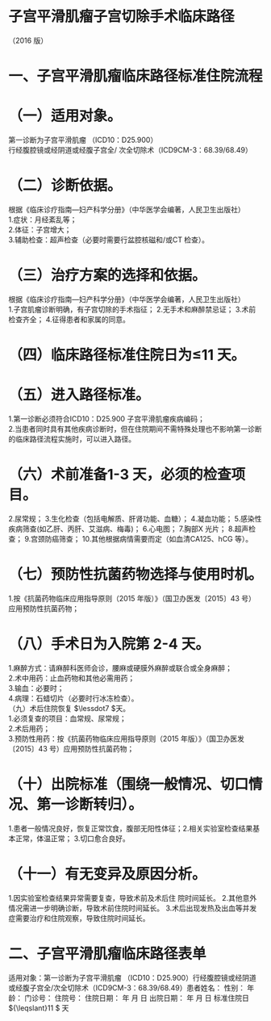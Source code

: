 # 子宫平滑肌瘤子宫切除手术临床路径  
（2016 版）  
# 一、子宫平滑肌瘤临床路径标准住院流程  
# （一）适用对象。  
第一诊断为子宫平滑肌瘤 （ICD10：D25.900）  
行经腹腔镜或经阴道或经腹子宫全/ 次全切除术（ICD9CM-3：68.39/68.49）  
# （二）诊断依据。  
根据《临床诊疗指南—妇产科学分册》（中华医学会编著，人民卫生出版社）  
1.症状：月经紊乱等；  
2.体征：子宫增大；  
3.辅助检查：超声检查（必要时需要行盆腔核磁和/或CT 检查）。  
# （三）治疗方案的选择和依据。  
根据《临床诊疗指南—妇产科学分册》（中华医学会编著，人民卫生出版社）  
1.子宫肌瘤诊断明确，有子宫切除的手术指征； 2.无手术和麻醉禁忌证； 3.术前检查齐全； 4.征得患者和家属的同意。  
# （四）临床路径标准住院日为≤11 天。  
# （五）进入路径标准。  
1.第一诊断必须符合ICD10：D25.900 子宫平滑肌瘤疾病编码；  
2.当患者同时具有其他疾病诊断时，但在住院期间不需特殊处理也不影响第一诊断的临床路径流程实施时，可以进入路径。  
# （六）术前准备1-3 天，必须的检查项目。  
2.尿常规； 3.生化检查（包括电解质、肝肾功能、血糖）；   4.凝血功能； 5.感染性疾病筛查(如乙肝、丙肝、艾滋病、梅毒)； 6.心电图； 7.胸部X 光片； 8.超声检查； 9.宫颈防癌筛查； 10.其他根据病情需要而定（如血清CA125、hCG 等）。  
# （七）预防性抗菌药物选择与使用时机。  
1.按《抗菌药物临床应用指导原则（2015 年版）》（国卫办医发〔2015〕43 号）应用预防性抗菌药物；  
# （八）手术日为入院第 2-4 天。  
1.麻醉方式：请麻醉科医师会诊，腰麻或硬膜外麻醉或联合或全身麻醉；  
2.术中用药：止血药物和其他必需用药；  
3.输血：必要时；  
4.病理：石蜡切片（必要时行冰冻检查）。  
（九）术后住院恢复 $\lessdot7 $天。  
1.必须复查的项目：血常规、尿常规；  
2.术后用药；  
3.预防性用药：按《抗菌药物临床应用指导原则（2015 年版）》（国卫办医发〔2015〕43 号）应用预防性抗菌药物；  
# （十）出院标准（围绕一般情况、切口情况、第一诊断转归）。  
1.患者一般情况良好，恢复正常饮食，腹部无阳性体征；2.相关实验室检查结果基本正常，体温正常； 3.切口愈合良好。  
# （十一）有无变异及原因分析。  
1.因实验室检查结果异常需要复查，导致术前及术后住 院时间延长。 2.其他意外情况需进一步明确诊断，导致术前住院时间延长。 3.术后出现发热及出血等并发症需要治疗和住院观察，导致住院时间延长。  
# 二、子宫平滑肌瘤临床路径表单  
适用对象：第一诊断为子宫平滑肌瘤 （ICD10：D25.900）行经腹腔镜或经阴道或经腹子宫全/次全切除术（ICD9CM-3：68.39/68.49）患者姓名：           性别：    年龄：    门诊号：       住院号：       住院日期：   年  月  日 出院日期：   年  月   日  标准住院日 ${\leqslant}11 $ 天  
